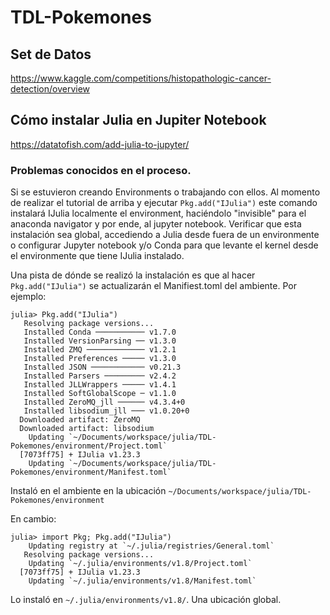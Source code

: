 # TDL-Pokemones

## Set de Datos

https://www.kaggle.com/competitions/histopathologic-cancer-detection/overview

## Cómo instalar Julia en Jupiter Notebook

https://datatofish.com/add-julia-to-jupyter/

### Problemas conocidos en el proceso.

Si se estuvieron creando Environments o trabajando con ellos. Al momento de realizar el tutorial de arriba y ejecutar `Pkg.add("IJulia")` este comando instalará IJulia localmente el environment, haciéndolo "invisible" para el anaconda navigator y por ende, al jupyter notebook. Verificar que esta instalación sea global, accediendo a Julia desde fuera de un environmente o configurar Jupyter notebook y/o Conda para que levante el kernel desde el environmente que tiene IJulia instalado.

Una pista de dónde se realizó la instalación es que al hacer `Pkg.add("IJulia")` se actualizarán el Manifiest.toml del ambiente.
Por ejemplo:

```
julia> Pkg.add("IJulia")
   Resolving package versions...
   Installed Conda ─────────── v1.7.0
   Installed VersionParsing ── v1.3.0
   Installed ZMQ ───────────── v1.2.1
   Installed Preferences ───── v1.3.0
   Installed JSON ──────────── v0.21.3
   Installed Parsers ───────── v2.4.2
   Installed JLLWrappers ───── v1.4.1
   Installed SoftGlobalScope ─ v1.1.0
   Installed ZeroMQ_jll ────── v4.3.4+0
   Installed libsodium_jll ─── v1.0.20+0
  Downloaded artifact: ZeroMQ
  Downloaded artifact: libsodium
    Updating `~/Documents/workspace/julia/TDL-Pokemones/environment/Project.toml`
  [7073ff75] + IJulia v1.23.3
    Updating `~/Documents/workspace/julia/TDL-Pokemones/environment/Manifest.toml`
```

Instaló en el ambiente en la ubicación `~/Documents/workspace/julia/TDL-Pokemones/environment`

En cambio:
```
julia> import Pkg; Pkg.add("IJulia")
    Updating registry at `~/.julia/registries/General.toml`
   Resolving package versions...
    Updating `~/.julia/environments/v1.8/Project.toml`
  [7073ff75] + IJulia v1.23.3
    Updating `~/.julia/environments/v1.8/Manifest.toml`
```
Lo instaló en `~/.julia/environments/v1.8/`. Una ubicación global.


